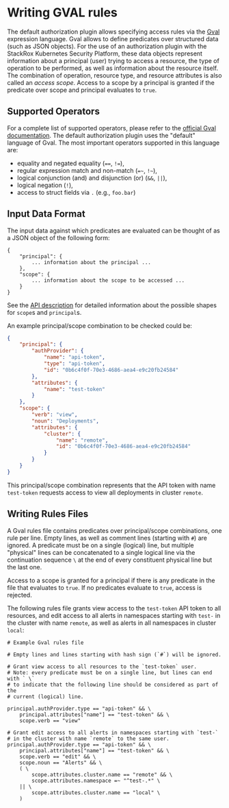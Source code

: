 # Writing GVAL rules

The default authorization plugin allows specifying access rules
via the [Gval](https://github.com/PaesslerAG/gval) expression language.
Gval allows to define predicates over structured data (such as
JSON objects). For the use of an authorization plugin with the
StackRox Kubernetes Security Platform, these data objects
represent information about a principal (user) trying to access
a resource, the type of operation to be performed, as well as
information about the resource itself. The combination of
operation, resource type, and resource attributes is also
called an *access scope*. Access to a scope by a principal is
granted if the predicate over scope and principal evaluates
to `true`.

## Supported Operators

For a complete list of supported operators, please refer to the
[official Gval documentation](https://github.com/PaesslerAG/gval#default-language).
The default authorization plugin uses the "default" language of
Gval. The most important operators supported in this language
are:
* equality and negated equality (`==`, `!=`),
* regular expression match and non-match (`=~`, `!~`),
* logical conjunction (and) and disjunction (or) (`&&`, `||`),
* logical negation (`!`),
* access to struct fields via `.` (e.g., `foo.bar`)

## Input Data Format

The input data against which predicates are evaluated can be
thought of as a JSON object of the following form:
```
{
	"principal": {
		... information about the principal ...
	},
	"scope": {
		... information about the scope to be accessed ...
	}
}
```

See the [API description](api.md) for detailed information about
the possible shapes for `scope`s and `principal`s.

An example principal/scope combination to be checked could be:
```json
{
	"principal": {
		"authProvider": {
			"name": "api-token",
			"type": "api-token",
			"id": "0b6c4f0f-70e3-4686-aea4-e9c20fb24584"
		},
		"attributes": {
			"name": "test-token"
		}
	},
	"scope": {
		"verb": "view",
		"noun": "Deployments",
		"attributes": {
			"cluster": {
				"name": "remote",
				"id": "0b6c4f0f-70e3-4686-aea4-e9c20fb24584"
			}
		}
	}
}
```
This principal/scope combination represents that the API token
with name `test-token` requests access to view all deployments
in cluster `remote`.

## Writing Rules Files

A Gval rules file contains predicates over principal/scope
combinations, one rule per line. Empty lines, as well as comment
lines (starting with `#`) are ignored. A predicate must be on a single
(logical) line, but multiple "physical" lines can be concatenated to a single
logical line via the continuation sequence ` \ ` at the end of every constituent
physical line but the last one.

Access to a scope is granted for a principal if there is any
predicate in the file that evaluates to `true`. If no predicates
evaluate to `true`, access is rejected.

The following rules file grants view access to the `test-token` API
token to all resources, and edit access to all alerts in
namespaces starting with `test-` in the cluster with name
`remote`, as well as alerts in all namespaces in cluster `local`:

```
# Example Gval rules file

# Empty lines and lines starting with hash sign (`#`) will be ignored.

# Grant view access to all resources to the `test-token` user.
# Note: every predicate must be on a single line, but lines can end with ` \`
# to indicate that the following line should be considered as part of the
# current (logical) line.

principal.authProvider.type == "api-token" && \
	principal.attributes["name"] == "test-token" && \
	scope.verb == "view"
	
# Grant edit access to all alerts in namespaces starting with `test-`
# in the cluster with name `remote` to the same user.
principal.authProvider.type == "api-token" && \
	principal.attributes["name"] == "test-token" && \
	scope.verb == "edit" && \
	scope.noun == "Alerts" && \
	( \
		scope.attributes.cluster.name == "remote" && \
		scope.attributes.namespace =~ "^test-.*" \
	|| \
		scope.attributes.cluster.name == "local" \
	)
```

